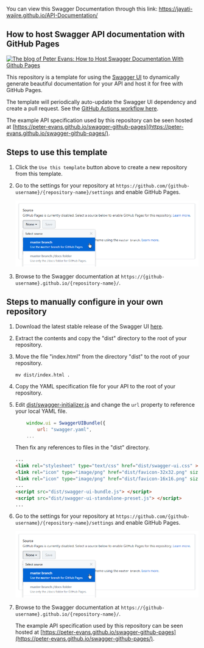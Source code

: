 You can view this Swagger Documentation through this link: https://jayati-wajire.github.io/API-Documentation/


## How to host Swagger API documentation with GitHub Pages
[<img alt="The blog of Peter Evans: How to Host Swagger Documentation With Github Pages" title="View blog post" src="https://peterevans.dev/img/blog-published-badge.svg">](https://peterevans.dev/posts/how-to-host-swagger-docs-with-github-pages/)

This repository is a template for using the [Swagger UI](https://github.com/swagger-api/swagger-ui) to dynamically generate beautiful documentation for your API and host it for free with GitHub Pages.

The template will periodically auto-update the Swagger UI dependency and create a pull request. See the [GitHub Actions workflow here](.github/workflows/update-swagger.yml).

The example API specification used by this repository can be seen hosted at [https://peter-evans.github.io/swagger-github-pages](https://peter-evans.github.io/swagger-github-pages/).

## Steps to use this template

1. Click the `Use this template` button above to create a new repository from this template.

2. Go to the settings for your repository at `https://github.com/{github-username}/{repository-name}/settings` and enable GitHub Pages.

    ![Headers](/screenshots/swagger-github-pages.png?raw=true)
    
3. Browse to the Swagger documentation at `https://{github-username}.github.io/{repository-name}/`.


## Steps to manually configure in your own repository

1. Download the latest stable release of the Swagger UI [here](https://github.com/swagger-api/swagger-ui/releases).

2. Extract the contents and copy the "dist" directory to the root of your repository.

3. Move the file "index.html" from the directory "dist" to the root of your repository.
    ```
    mv dist/index.html .
    ```
    
4. Copy the YAML specification file for your API to the root of your repository.

5. Edit [dist/swagger-initializer.js](dist/swagger-initializer.js) and change the `url` property to reference your local YAML file. 
    ```javascript
        window.ui = SwaggerUIBundle({
            url: "swagger.yaml",
        ...
    ```
    Then fix any references to files in the "dist" directory.
    ```html
    ...
    <link rel="stylesheet" type="text/css" href="dist/swagger-ui.css" >
    <link rel="icon" type="image/png" href="dist/favicon-32x32.png" sizes="32x32" />
    <link rel="icon" type="image/png" href="dist/favicon-16x16.png" sizes="16x16" />    
    ...
    <script src="dist/swagger-ui-bundle.js"> </script>
    <script src="dist/swagger-ui-standalone-preset.js"> </script>    
    ...
    ```
    
6. Go to the settings for your repository at `https://github.com/{github-username}/{repository-name}/settings` and enable GitHub Pages.

    ![Headers](/screenshots/swagger-github-pages.png?raw=true)
    
7. Browse to the Swagger documentation at `https://{github-username}.github.io/{repository-name}/`.

   The example API specification used by this repository can be seen hosted at [https://peter-evans.github.io/swagger-github-pages](https://peter-evans.github.io/swagger-github-pages/).
